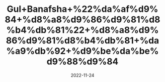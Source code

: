 ---
title: 'Gul+Banafsha+%22%da%af%d9%84+%d8%a8%d9%86%d9%81%d8%b4%db%81%22+%d8%a8%d9%86%d9%81%d8%b4%db%81+%da%a9%db%92+%d9%be%da%be%d9%88%d9%84'
date: '2022-11-24' 
metatag: '' 
inventory: '0' 
draft: false 
# meta description 
shortDescripton: 'Sweet+Violet%22+It+can+help+relieve+respiratory+problems+such+as+cough%2c+asthma%2c+nasal+congestion%2c+and+ease+body+pain%2c+fever+and+headaches.+The+powder+is+highly+useful+for+treating+skin+related+problems+such+as+pimples%2c+acne%2c+and+other+skin+irritations.'
description: 'Flower+%d9%be%da%be%d9%88%d9%84'
longdescription: ''
tags: ''
brand: ''
subCategory: ''
unit: '10 gm-Pk'
sellCount: '0'
featured: False
# product Price
price: '70.0'
# Product Short Description
shortDescription: 'Sweet+Violet%22+It+can+help+relieve+respiratory+problems+such+as+cough%2c+asthma%2c+nasal+congestion%2c+and+ease+body+pain%2c+fever+and+headaches.+The+powder+is+highly+useful+for+treating+skin+related+problems+such+as+pimples%2c+acne%2c+and+other+skin+irritations.'
productID: '719165B3-942C-ED11-9968-005056B3A416'
type: 'products'
category: 'Flower+%d9%be%da%be%d9%88%d9%84' 
thumnailproduct: 'https://eraconnect.blob.core.windows.net/product-images/aminsaddiquidawakhana/719165B3-942C-ED11-9968-005056B3A416.webp' 
images:
  - image: 'https://eraconnect.blob.core.windows.net/product-images/aminsaddiquidawakhana/719165B3-942C-ED11-9968-005056B3A416.webp'  
Variants:
---
